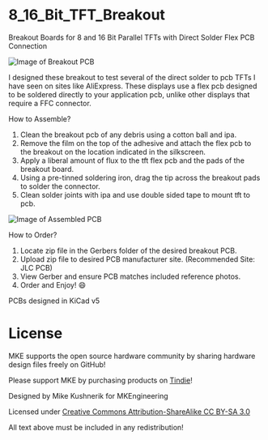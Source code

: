 # 8_16_Bit_TFT_Breakout
Breakout Boards for 8 and 16 Bit Parallel TFTs with Direct Solder Flex PCB Connection

![Image of Breakout PCB](https://i.imgur.com/oBTWJxv.jpg)

I designed these breakout to test several of the direct solder to pcb TFTs I have seen on sites like AliExpress.
These displays use a flex pcb designed to be soldered directly to your application pcb, unlike other displays that require a FFC connector.

How to Assemble?
  1) Clean the breakout pcb of any debris using a cotton ball and ipa.
  2) Remove the film on the top of the adhesive and attach the flex pcb to the breakout on the location indicated in the silkscreen.
  3) Apply a liberal amount of flux to the tft flex pcb and the pads of the breakout board.
  4) Using a pre-tinned soldering iron, drag the tip across the breakout pads to solder the connector.
  5) Clean solder joints with ipa and use double sided tape to mount tft to pcb.
  
![Image of Assembled PCB](https://i.imgur.com/uCRJheK.jpg)
  
How to Order?

  1) Locate zip file in the Gerbers folder of the desired breakout PCB.
  2) Upload zip file to desired PCB manufacturer site. (Recommended Site: JLC PCB)
  3) View Gerber and ensure PCB matches included reference photos.
  4) Order and Enjoy! :smile:
  
PCBs designed in KiCad v5

# License

MKE supports the open source hardware community by sharing hardware design files freely on GitHub!

Please support MKE by purchasing products on [Tindie](https://www.tindie.com/stores/mkengineering/)!

Designed by Mike Kushnerik for MKEngineering

Licensed under [Creative Commons Attribution-ShareAlike CC BY-SA 3.0](http://creativecommons.org/licenses/by-sa/3.0/)

All text above must be included in any redistribution!
